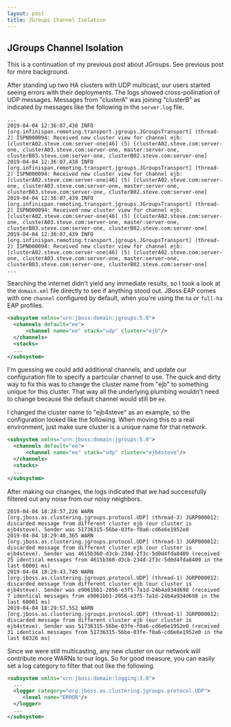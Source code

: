 ```yaml
---
layout: post
title: JGroups Channel Isolation
---
```


## JGroups Channel Isolation

This is a continuation of my previous post about JGroups.  See previous post for more background.

After standing up two HA clusters with UDP multicast, our users started seeing errors with their deployments.  The logs showed cross-pollination of UDP messages.  Messages from "clusterA" was joining "clusterB" as indicated by messages like the following in the `server.log` file.

```
...
2019-04-04 12:36:07,438 INFO  [org.infinispan.remoting.transport.jgroups.JGroupsTransport] (thread-2) ISPN000094: Received new cluster view for channel ejb: [clusterA02.steve.com:server-one|46] (5) [clusterA02.steve.com:server-one, clusterA03.steve.com:server-one, master:server-one, clusterB03.steve.com:server-one, clusterB02.steve.com:server-one]
2019-04-04 12:36:07,438 INFO  [org.infinispan.remoting.transport.jgroups.JGroupsTransport] (thread-2) ISPN000094: Received new cluster view for channel ejb: [clusterA02.steve.com:server-one|46] (5) [clusterA02.steve.com:server-one, clusterA03.steve.com:server-one, master:server-one, clusterB03.steve.com:server-one, clusterB02.steve.com:server-one]
2019-04-04 12:36:07,439 INFO  [org.infinispan.remoting.transport.jgroups.JGroupsTransport] (thread-2) ISPN000094: Received new cluster view for channel ejb: [clusterA02.steve.com:server-one|46] (5) [clusterA02.steve.com:server-one, clusterA03.steve.com:server-one, master:server-one, clusterB03.steve.com:server-one, clusterB02.steve.com:server-one]
2019-04-04 12:36:07,439 INFO  [org.infinispan.remoting.transport.jgroups.JGroupsTransport] (thread-2) ISPN000094: Received new cluster view for channel ejb: [clusterA02.steve.com:server-one|46] (5) [clusterA02.steve.com:server-one, clusterA03.steve.com:server-one, master:server-one, clusterB03.steve.com:server-one, clusterB02.steve.com:server-one]
...
```

Searching the internet didn't yield any immediate results, so I took a look at the `domain.xml` file directly to see if anything stood out.  JBoss EAP comes with one `channel` configured by default, when you're using the `ha` or `full-ha` EAP profiles.

```xml
<subsystem xmlns="urn:jboss:domain:jgroups:5.0">
  <channels default="ee">
      <channel name="ee" stack="udp" cluster="ejb"/>
  </channels>
  <stacks>
  ...
</subsystem>
```

I'm guessing we could add additional channels, and update our configuration file to specify a particular channel to use.  The quick and dirty way to fix this was to change the cluster name from "ejb" to something unique for this cluster.  That way all the underlying plumbing wouldn't need to change because the default channel would still be `ee`.  

I changed the cluster name to "ejb4steve" as an example, so the configuration looked like the following.  When moving this to a real environment, just make sure cluster is a unique name for that network.
```xml
<subsystem xmlns="urn:jboss:domain:jgroups:5.0">
  <channels default="ee">
      <channel name="ee" stack="udp" cluster="ejb4steve"/>
  </channels>
  <stacks>
  ...
</subsystem>
```

After making our changes, the logs indicated that we had successfully filtered out any noise from our noisy neighbors.

```
2019-04-04 18:28:57,226 WARN  [org.jboss.as.clustering.jgroups.protocol.UDP] (thread-3) JGRP000012: discarded message from different cluster ejb (our cluster is ejb4steve). Sender was 51736315-56be-03fe-f0a6-cd6e6e1952e0
2019-04-04 18:29:40,365 WARN  [org.jboss.as.clustering.jgroups.protocol.UDP] (thread-1) JGRP000012: discarded message from different cluster ejb (our cluster is ejb4steve). Sender was 4615b360-d3cb-234d-2f3c-5d0d4fda8409 (received 25 identical messages from 4615b360-d3cb-234d-2f3c-5d0d4fda8409 in the last 60001 ms)
2019-04-04 18:29:43,745 WARN  [org.jboss.as.clustering.jgroups.protocol.UDP] (thread-1) JGRP000012: discarded message from different cluster ejb (our cluster is ejb4steve). Sender was e9061bb1-2056-e3f5-7a1d-24b4a934d698 (received 7 identical messages from e9061bb1-2056-e3f5-7a1d-24b4a934d698 in the last 60001 ms)
2019-04-04 18:29:57,552 WARN  [org.jboss.as.clustering.jgroups.protocol.UDP] (thread-1) JGRP000012: discarded message from different cluster ejb (our cluster is ejb4steve). Sender was 51736315-56be-03fe-f0a6-cd6e6e1952e0 (received 31 identical messages from 51736315-56be-03fe-f0a6-cd6e6e1952e0 in the last 60326 ms)
```

Since we were still multicasting, any new cluster on our network will contribute more WARNs to our logs.  So for good measure, you can easily set a log category to filter that out like the following.

```xml
<subsystem xmlns="urn:jboss:domain:logging:3.0">
  ...
  <logger category="org.jboss.as.clustering.jgroups.protocol.UDP">
     <level name="ERROR"/>
  </logger>
  ...
</subsystem>
```
